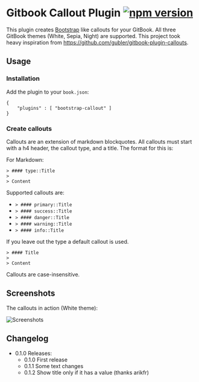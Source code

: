 # Gitbook Callout Plugin [![npm version](https://badge.fury.io/js/gitbook-plugin-bootstrap-callout.svg)](https://badge.fury.io/js/gitbook-plugin-bootstrap-callout)

This plugin creates [Bootstrap](https://getbootstrap.com/) like callouts for your GitBook. All three GitBook themes (White, Sepia, Night) are supported. This project took heavy inspiration from https://github.com/gubler/gitbook-plugin-callouts.

## Usage

### Installation

Add the plugin to your `book.json`:

```
{
    "plugins" : [ "bootstrap-callout" ]
}
```

### Create callouts

Callouts are an extension of markdown blockquotes. All callouts must start with a h4 header, the callout type, and a title. The format for this is:

For Markdown:

```
> #### type::Title
>
> Content
```

Supported callouts are:

- `> #### primary::Title`
- `> #### success::Title`
- `> #### danger::Title`
- `> #### warning::Title`
- `> #### info::Title`

If you leave out the type a default callout is used.

```
> #### Title
>
> Content
```

Callouts are case-insensitive.

## Screenshots

The callouts in action (White theme):

![Screenshots](https://raw.githubusercontent.com/stuebersystems/gitbook-plugin-bootstrap-callout/master/screenshots.png)

## Changelog

* 0.1.0 Releases:
  * 0.1.0 First release
  * 0.1.1 Some text changes
  * 0.1.2 Show title only if it has a value (thanks arikfr)
